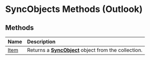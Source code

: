
# SyncObjects Methods (Outlook)

## Methods



|**Name**|**Description**|
|:-----|:-----|
|[Item](44a2ffaf-6bb7-28dc-9d15-c9b87c1c62dd.md)|Returns a  **[SyncObject](099865b6-767f-8022-6839-875624f284f7.md)** object from the collection.|
